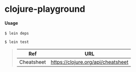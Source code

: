 # clojure-playground

#### Usage

```
$ lein deps

$ lein test
```

> | Ref                | URL                                                  |
> |--------------------|------------------------------------------------------|
> | Cheatsheet         | https://clojure.org/api/cheatsheet                   |